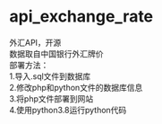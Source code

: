 # api_exchange_rate
外汇API，开源   
数据取自中国银行外汇牌价   
部署方法：   
1.导入.sql文件到数据库   
2.修改php和python文件的数据库信息      
3.将php文件部署到网站  
4.使用python3.8运行python代码   
